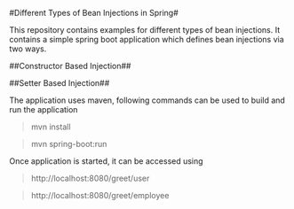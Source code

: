 #Different Types of Bean Injections in Spring#

This repository contains examples for different types of bean injections. It contains a simple spring boot application which defines bean injections via two ways.

##Constructor Based Injection##

##Setter Based Injection##

The application uses maven, following commands can be used to build and run the application

> mvn install

> mvn spring-boot:run


Once application is started, it can be accessed using


> http://localhost:8080/greet/user

> http://localhost:8080/greet/employee
